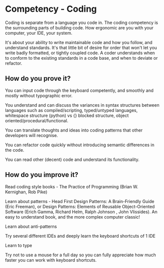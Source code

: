 # Competency - Coding

Coding is separate from a language you code in.  The coding competency is the surrounding parts of building code.  How ergonomic are you with your computer, your IDE, your system.  

It's about your ability to write maintainable code and how you follow, and understand standards. It's that little bit of desire for order that won't let you write badly formatted, or tightly coupled code. A coder understands when to conform to the existing standards in a code base, and when to deviate or refactor.

## How do you prove it?

You can input code through the keyboard competently, and smoothly and mostly without typographic error.

You understand and can discuss the variances in syntax structures between languages such as compiled/scripting, typed/untyped languages, whitespace structure (python) vs {} blocked structure, object oriented/procedural/functional.

You can translate thoughts and ideas into coding patterns that other developers will recognise.

You can refactor code quickly without introducing semantic differences in the code.

You can read other (decent) code and understand its functionality.

## How do you improve it?

Read coding style books - The Practice of Programming (Brian W. Kernighan, Rob Pike)

Learn about patterns - Head First Design Patterns: A Brain-Friendly Guide (Eric Freeman), or Design Patterns: Elements of Reusable Object-Oriented Software (Erich Gamma, Richard Helm, Ralph Johnson , John Vlissides).   An easy to understand book, and the more complex computer classic!

Learn about anti-patterns

Try several different IDEs and deeply learn the keyboard shortcuts of 1 IDE

Learn to type

Try not to use a mouse for a full day so you can fully appreciate how much faster you can work with keyboard shortcuts.

